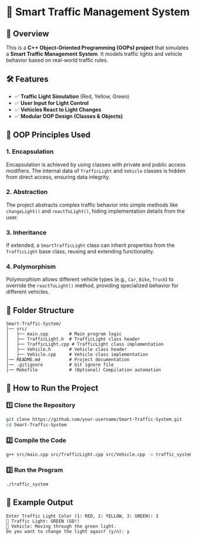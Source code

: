 # 🚦 Smart Traffic Management System

## 📌 Overview
This is a **C++ Object-Oriented Programming (OOPs) project** that simulates a **Smart Traffic Management System**. It models traffic lights and vehicle behavior based on real-world traffic rules.

## 🛠 Features
- ✅ **Traffic Light Simulation** (Red, Yellow, Green)
- ✅ **User Input for Light Control**
- ✅ **Vehicles React to Light Changes**
- ✅ **Modular OOP Design (Classes & Objects)**

## 👤 OOP Principles Used
### **1. Encapsulation**
Encapsulation is achieved by using classes with private and public access modifiers. The internal data of `TrafficLight` and `Vehicle` classes is hidden from direct access, ensuring data integrity.

### **2. Abstraction**
The project abstracts complex traffic behavior into simple methods like `changeLight()` and `reactToLight()`, hiding implementation details from the user.

### **3. Inheritance**
If extended, a `SmartTrafficLight` class can inherit properties from the `TrafficLight` base class, reusing and extending functionality.

### **4. Polymorphism**
Polymorphism allows different vehicle types (e.g., `Car`, `Bike`, `Truck`) to override the `reactToLight()` method, providing specialized behavior for different vehicles.

## 👤 Folder Structure
```
Smart-Traffic-System/
│── src/
│   ├── main.cpp        # Main program logic
│   ├── TrafficLight.h  # TrafficLight class header
│   ├── TrafficLight.cpp # TrafficLight class implementation
│   ├── Vehicle.h       # Vehicle class header
│   ├── Vehicle.cpp     # Vehicle class implementation
│── README.md           # Project documentation
│── .gitignore          # Git ignore file
│── Makefile            # (Optional) Compilation automation
```

## 🎯 How to Run the Project
### **1️⃣ Clone the Repository**
```sh
git clone https://github.com/your-username/Smart-Traffic-System.git
cd Smart-Traffic-System
```
### **2️⃣ Compile the Code**
```sh
g++ src/main.cpp src/TrafficLight.cpp src/Vehicle.cpp -o traffic_system
```
### **3️⃣ Run the Program**
```sh
./traffic_system
```

## 📸 Example Output
```
Enter Traffic Light Color (1: RED, 2: YELLOW, 3: GREEN): 3
🚦 Traffic Light: GREEN (GO!)
🚗 Vehicle: Moving through the green light.
Do you want to change the light again? (y/n): y
```
